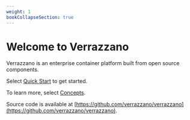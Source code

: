 ```yaml
---
weight: 1
bookCollapseSection: true
---
```

# Welcome to Verrazzano
Verrazzano is an enterprise container platform built from open source components.

Select [Quick Start](quickstart) to get started.

To learn more, select [Concepts](concepts/).

Source code is available at [https://github.com/verrazzano/verrazzano](https://github.com/verrazzano/verrazzano).
